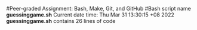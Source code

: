 #Peer-graded Assignment: Bash, Make, Git, and GitHub
#Bash script name **guessinggame.sh**
Current date time: Thu Mar 31 13:30:15 +08 2022
**guessinggame.sh** contains 26 lines of code
